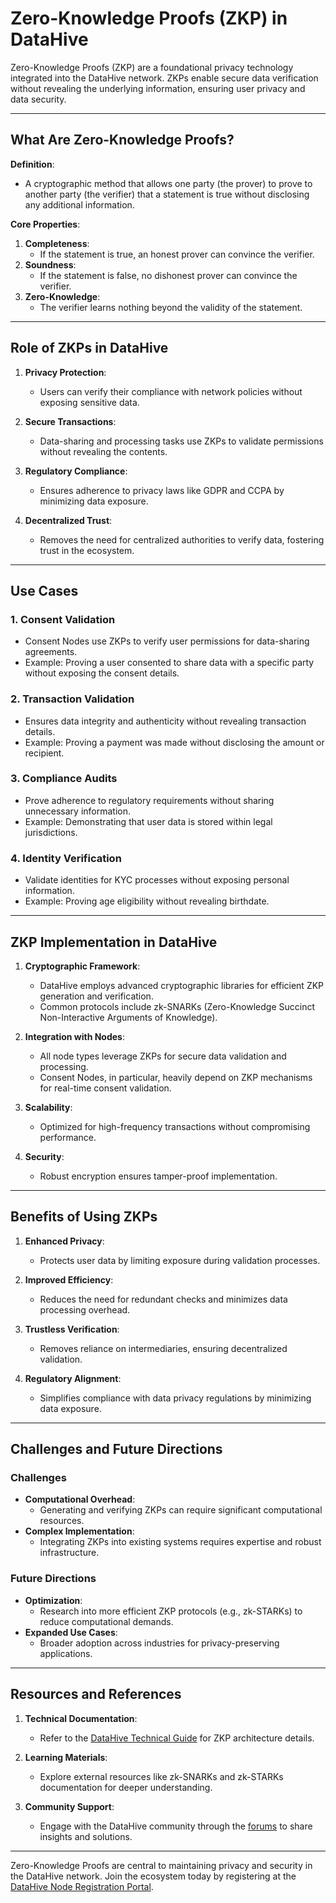 # Zero-Knowledge Proofs (ZKP) in DataHive

Zero-Knowledge Proofs (ZKP) are a foundational privacy technology integrated into the DataHive network. ZKPs enable secure data verification without revealing the underlying information, ensuring user privacy and data security.

---

## What Are Zero-Knowledge Proofs?

**Definition**:
- A cryptographic method that allows one party (the prover) to prove to another party (the verifier) that a statement is true without disclosing any additional information.

**Core Properties**:
1. **Completeness**:
   - If the statement is true, an honest prover can convince the verifier.
2. **Soundness**:
   - If the statement is false, no dishonest prover can convince the verifier.
3. **Zero-Knowledge**:
   - The verifier learns nothing beyond the validity of the statement.

---

## Role of ZKPs in DataHive

1. **Privacy Protection**:
   - Users can verify their compliance with network policies without exposing sensitive data.

2. **Secure Transactions**:
   - Data-sharing and processing tasks use ZKPs to validate permissions without revealing the contents.

3. **Regulatory Compliance**:
   - Ensures adherence to privacy laws like GDPR and CCPA by minimizing data exposure.

4. **Decentralized Trust**:
   - Removes the need for centralized authorities to verify data, fostering trust in the ecosystem.

---

## Use Cases

### 1. **Consent Validation**
- Consent Nodes use ZKPs to verify user permissions for data-sharing agreements.
- Example: Proving a user consented to share data with a specific party without exposing the consent details.

### 2. **Transaction Validation**
- Ensures data integrity and authenticity without revealing transaction details.
- Example: Proving a payment was made without disclosing the amount or recipient.

### 3. **Compliance Audits**
- Prove adherence to regulatory requirements without sharing unnecessary information.
- Example: Demonstrating that user data is stored within legal jurisdictions.

### 4. **Identity Verification**
- Validate identities for KYC processes without exposing personal information.
- Example: Proving age eligibility without revealing birthdate.

---

## ZKP Implementation in DataHive

1. **Cryptographic Framework**:
   - DataHive employs advanced cryptographic libraries for efficient ZKP generation and verification.
   - Common protocols include zk-SNARKs (Zero-Knowledge Succinct Non-Interactive Arguments of Knowledge).

2. **Integration with Nodes**:
   - All node types leverage ZKPs for secure data validation and processing.
   - Consent Nodes, in particular, heavily depend on ZKP mechanisms for real-time consent validation.

3. **Scalability**:
   - Optimized for high-frequency transactions without compromising performance.

4. **Security**:
   - Robust encryption ensures tamper-proof implementation.

---

## Benefits of Using ZKPs

1. **Enhanced Privacy**:
   - Protects user data by limiting exposure during validation processes.

2. **Improved Efficiency**:
   - Reduces the need for redundant checks and minimizes data processing overhead.

3. **Trustless Verification**:
   - Removes reliance on intermediaries, ensuring decentralized validation.

4. **Regulatory Alignment**:
   - Simplifies compliance with data privacy regulations by minimizing data exposure.

---

## Challenges and Future Directions

### Challenges
- **Computational Overhead**:
  - Generating and verifying ZKPs can require significant computational resources.
- **Complex Implementation**:
  - Integrating ZKPs into existing systems requires expertise and robust infrastructure.

### Future Directions
- **Optimization**:
  - Research into more efficient ZKP protocols (e.g., zk-STARKs) to reduce computational demands.
- **Expanded Use Cases**:
  - Broader adoption across industries for privacy-preserving applications.

---

## Resources and References

1. **Technical Documentation**:
   - Refer to the [DataHive Technical Guide](/docs/architecture/LEGAL_INTELLIGENCE.md) for ZKP architecture details.

2. **Learning Materials**:
   - Explore external resources like zk-SNARKs and zk-STARKs documentation for deeper understanding.

3. **Community Support**:
   - Engage with the DataHive community through the [forums](/docs/onboarding/community/forums.md) to share insights and solutions.

---

Zero-Knowledge Proofs are central to maintaining privacy and security in the DataHive network. Join the ecosystem today by registering at the [DataHive Node Registration Portal](https://www.datahive.network/nodes).
